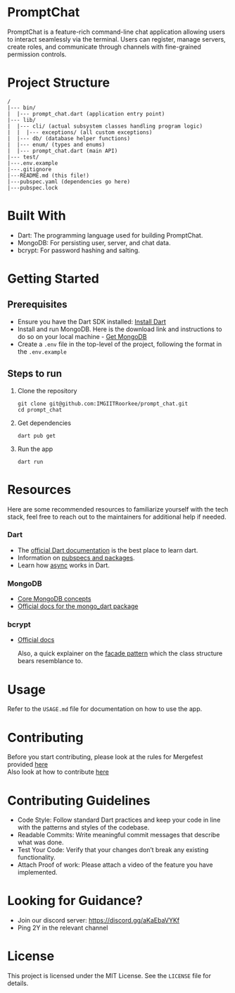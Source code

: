 # PromptChat
PromptChat is a feature-rich command-line chat application allowing users to interact seamlessly via the terminal. Users can register, manage servers, create roles, and communicate through channels with fine-grained permission controls.  

# Project Structure
```
/
|--- bin/
|  |--- prompt_chat.dart (application entry point)
|--- lib/
|  |--- cli/ (actual subsystem classes handling program logic)
|  |  |--- exceptions/ (all custom exceptions)
|  |--- db/ (database helper functions)
|  |--- enum/ (types and enums)
|  |--- prompt_chat.dart (main API)
|--- test/
|---.env.example
|---.gitignore
|---README.md (this file!)
|---pubspec.yaml (dependencies go here)
|---pubspec.lock
```

# Built With
- Dart: The programming language used for building PromptChat.
- MongoDB: For persisting user, server, and chat data.
- bcrypt: For password hashing and salting.

# Getting Started
## Prerequisites
- Ensure you have the Dart SDK installed: [Install Dart](https://dart.dev/get-dart)
- Install and run MongoDB. Here is the download link and instructions to do so on your local machine - [Get MongoDB](https://www.mongodb.com/docs/manual/installation/)
- Create a ```.env``` file in the top-level of the project, following the format in the ```.env.example```
## Steps to run
1. Clone the repository
   ```
   git clone git@github.com:IMGIITRoorkee/prompt_chat.git
   cd prompt_chat
   ```
2. Get dependencies
   ```
   dart pub get
   ```
3. Run the app
   ```
   dart run
   ```
# Resources
Here are some recommended resources to familiarize yourself with the tech stack, feel free to reach out to the maintainers for additional help if needed.  
### Dart
- The [official Dart documentation](https://dart.dev/language) is the best place to learn dart.
- Information on [pubspecs and packages](https://dart.dev/tools/pub/packages).
- Learn how [async](https://dart.dev/libraries/dart-async) works in Dart.
### MongoDB
- [Core MongoDB concepts](https://www.mongodb.com/docs/manual/)
- [Official docs for the mongo_dart package](https://pub.dev/packages/mongo_dart)
### bcrypt
- [Official docs](https://pub.dev/documentation/bcrypt/latest/)

  Also, a quick explainer on the [facade pattern](https://refactoring.guru/design-patterns/facade) which the class structure bears resemblance to.

# Usage
Refer to the ```USAGE.md``` file for documentation on how to use the app.

# Contributing
Before you start contributing, please look at the rules for Mergefest provided [here](https://github.com/IMGIITRoorkee/MergeFest-Hacker/blob/main/RULES.md)  
Also look at how to contribute [here](https://github.com/IMGIITRoorkee/MergeFest-Hacker/blob/main/CONTRIBUTORS.md)  
# Contributing Guidelines
- Code Style: Follow standard Dart practices and keep your code in line with the patterns and styles of the codebase.
- Readable Commits: Write meaningful commit messages that describe what was done.
- Test Your Code: Verify that your changes don’t break any existing functionality.
- Attach Proof of work: Please attach a video of the feature you have implemented.
# Looking for Guidance?
- Join our discord server: <https://discord.gg/aKaEbaVYKf>
- Ping 2Y in the relevant channel
# License  
This project is licensed under the MIT License. See the ```LICENSE``` file for details.
